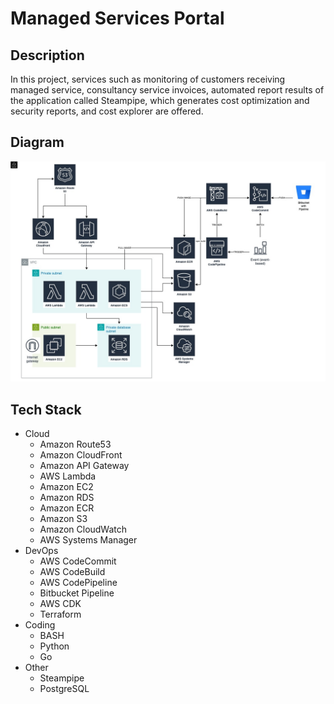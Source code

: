 # Managed Services Portal

## Description
In this project, services such as monitoring of customers receiving managed service, consultancy service invoices, automated report results of the application called Steampipe, which generates cost optimization and security reports, and cost explorer are offered.

## Diagram
![diagram](msp.jpg)

## Tech Stack
* Cloud
    * Amazon Route53
    * Amazon CloudFront
    * Amazon API Gateway
    * AWS Lambda
    * Amazon EC2
    * Amazon RDS
    * Amazon ECR
    * Amazon S3
    * Amazon CloudWatch
    * AWS Systems Manager
* DevOps
    * AWS CodeCommit
    * AWS CodeBuild
    * AWS CodePipeline
    * Bitbucket Pipeline
    * AWS CDK
    * Terraform
* Coding
    * BASH
    * Python
    * Go
* Other
    * Steampipe
    * PostgreSQL